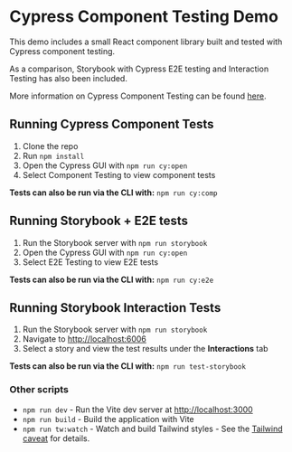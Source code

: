 # Cypress Component Testing Demo

This demo includes a small React component library built and tested with Cypress component testing.

As a comparison, Storybook with Cypress E2E testing and Interaction Testing has also been included.

More information on Cypress Component Testing can be found [here](./docs/component-testing.md).

## Running Cypress Component Tests

1. Clone the repo
2. Run `npm install`
3. Open the Cypress GUI with `npm run cy:open`
4. Select Component Testing to view component tests

**Tests can also be run via the CLI with:** `npm run cy:comp`

## Running Storybook + E2E tests

1. Run the Storybook server with `npm run storybook`
2. Open the Cypress GUI with `npm run cy:open`
3. Select E2E Testing to view E2E tests

**Tests can also be run via the CLI with:** `npm run cy:e2e`

## Running Storybook Interaction Tests

1. Run the Storybook server with `npm run storybook`
2. Navigate to [http://localhost:6006](http://localhost:6006)
3. Select a story and view the test results under the **Interactions** tab

**Tests can also be run via the CLI with:** `npm run test-storybook`

### Other scripts

- `npm run dev` - Run the Vite dev server at [http://localhost:3000](http://localhost:3000)
- `npm run build` - Build the application with Vite
- `npm run tw:watch` - Watch and build Tailwind styles - See the [Tailwind caveat](./docs/component-testing.md#tailwind) for details.
